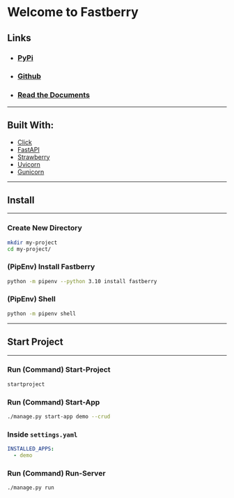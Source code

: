 # Welcome to **Fastberry**

## Links

- ### [PyPi](https://pypi.org/project/dbcontroller)
- ### [Github](https://github.com/hlop3z/dbcontroller)
- ### [Read the Documents](https://hlop3z.github.io/dbcontroller/)

---

## Built With:

- [Click](https://github.com/pallets/click/)
- [FastAPI](https://fastapi.tiangolo.com/)
- [Strawberry](https://strawberry.rocks/)
- [Uvicorn](https://www.uvicorn.org/)
- [Gunicorn](https://gunicorn.org/)

---

## Install

---

### Create New Directory

```sh
mkdir my-project
cd my-project/
```

### (PipEnv) Install Fastberry

```sh
python -m pipenv --python 3.10 install fastberry
```

### (PipEnv) Shell

```sh
python -m pipenv shell
```

---

## Start Project

---

### Run (Command) Start-Project

```sh
startproject
```

### Run (Command) Start-App

```sh
./manage.py start-app demo --crud
```

### Inside `settings.yaml`

```yaml
INSTALLED_APPS:
  - demo
```

### Run (Command) Run-Server

```sh
./manage.py run
```
